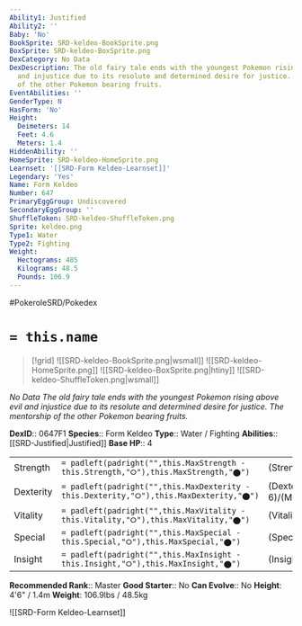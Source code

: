 ```yaml
---
Ability1: Justified
Ability2: ''
Baby: 'No'
BookSprite: SRD-keldeo-BookSprite.png
BoxSprite: SRD-keldeo-BoxSprite.png
DexCategory: No Data
DexDescription: The old fairy tale ends with the youngest Pokemon rising above evil
  and injustice due to its resolute and determined desire for justice. The mentorship
  of the other Pokemon bearing fruits.
EventAbilities: ''
GenderType: N
HasForm: 'No'
Height:
  Deimeters: 14
  Feet: 4.6
  Meters: 1.4
HiddenAbility: ''
HomeSprite: SRD-keldeo-HomeSprite.png
Learnset: '[[SRD-Form Keldeo-Learnset]]'
Legendary: 'Yes'
Name: Form Keldeo
Number: 647
PrimaryEggGroup: Undiscovered
SecondaryEggGroup: ''
ShuffleToken: SRD-keldeo-ShuffleToken.png
Sprite: keldeo.png
Type1: Water
Type2: Fighting
Weight:
  Hectograms: 485
  Kilograms: 48.5
  Pounds: 106.9
---
```


#PokeroleSRD/Pokedex

# `= this.name`

> [!grid]
> ![[SRD-keldeo-BookSprite.png|wsmall]]
> ![[SRD-keldeo-HomeSprite.png]]
> ![[SRD-keldeo-BoxSprite.png|htiny]]
> ![[SRD-keldeo-ShuffleToken.png|wsmall]]


*No Data*
*The old fairy tale ends with the youngest Pokemon rising above evil and injustice due to its resolute and determined desire for justice. The mentorship of the other Pokemon bearing fruits.*

**DexID**:: 0647F1
**Species**:: Form Keldeo
**Type**:: Water / Fighting
**Abilities**:: [[SRD-Justified|Justified]]
**Base HP**:: 4

|           |                                                                                        |                                          |
| --------- | -------------------------------------------------------------------------------------- | ---------------------------------------- |
| Strength  | `= padleft(padright("",this.MaxStrength - this.Strength,"⭘"),this.MaxStrength,"⬤")`    | (Strength::6)/(MaxStrength::6)   |
| Dexterity | `= padleft(padright("",this.MaxDexterity - this.Dexterity,"⭘"),this.MaxDexterity,"⬤")` | (Dexterity:: 6)/(MaxDexterity::6) |
| Vitality  | `= padleft(padright("",this.MaxVitality - this.Vitality,"⭘"),this.MaxVitality,"⬤")`    | (Vitality::6)/(MaxVitality::6)   |
| Special   | `= padleft(padright("",this.MaxSpecial - this.Special,"⭘"),this.MaxSpecial,"⬤")`       | (Special::7)/(MaxSpecial::7)     |
| Insight   | `= padleft(padright("",this.MaxInsight - this.Insight,"⭘"),this.MaxInsight,"⬤")`       | (Insight::5)/(MaxInsight::5)     |


**Recommended Rank**:: Master
**Good Starter**:: No
**Can Evolve**:: No
**Height**: 4'6" / 1.4m
**Weight**: 106.9lbs / 48.5kg

![[SRD-Form Keldeo-Learnset]]